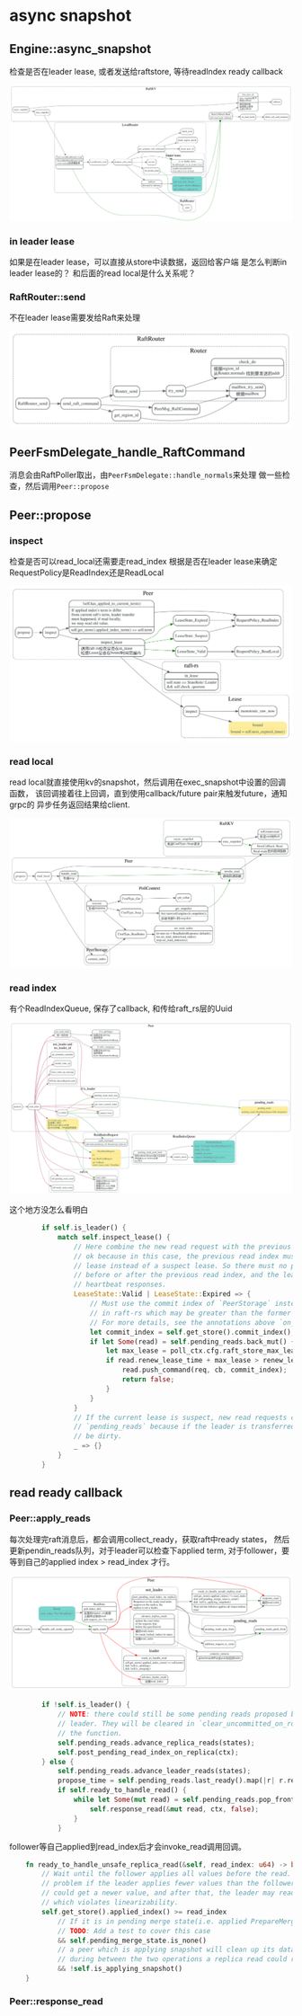 # async snapshot

<!-- toc -->

## Engine::async_snapshot

检查是否在leader lease, 或者发送给raftstore, 等待readIndex ready callback

![](./dot/tikv-raftkv-async-snapshot.svg)

### in leader lease

如果是在leader lease，可以直接从store中读数据，返回给客户端
是怎么判断in leader lease的？
和后面的read local是什么关系呢？


### RaftRouter::send

不在leader lease需要发给Raft来处理

![](./dot/RaftRouter_send.svg)


## PeerFsmDelegate_handle_RaftCommand

消息会由RaftPoller取出，由`PeerFsmDelegate::handle_normals`来处理
做一些检查，然后调用`Peer::propose`

## Peer::propose

### inspect

检查是否可以read_local还需要走read_index
根据是否在leader lease来确定RequestPolicy是ReadIndex还是ReadLocal

![](./dot/peer_inspect.svg)

### read local

read local就直接使用kv的snapshot，然后调用在exec_snapshot中设置的回调函数，
该回调接着往上回调，直到使用callback/future pair来触发future，通知grpc的
异步任务返回结果给client.

![](./dot/tikv-peer-read-local.svg)


### read index

有个ReadIndexQueue, 保存了callback, 和传给raft_rs层的Uuid

![](./dot/tikv-rawnode-read-indx.svg)


这个地方没怎么看明白

```rust
        if self.is_leader() {
            match self.inspect_lease() {
                // Here combine the new read request with the previous one even if the lease expired is
                // ok because in this case, the previous read index must be sent out with a valid
                // lease instead of a suspect lease. So there must no pending transfer-leader proposals
                // before or after the previous read index, and the lease can be renewed when get
                // heartbeat responses.
                LeaseState::Valid | LeaseState::Expired => {
                    // Must use the commit index of `PeerStorage` instead of the commit index
                    // in raft-rs which may be greater than the former one.
                    // For more details, see the annotations above `on_leader_commit_idx_changed`.
                    let commit_index = self.get_store().commit_index();
                    if let Some(read) = self.pending_reads.back_mut() {
                        let max_lease = poll_ctx.cfg.raft_store_max_leader_lease();
                        if read.renew_lease_time + max_lease > renew_lease_time {
                            read.push_command(req, cb, commit_index);
                            return false;
                        }
                    }
                }
                // If the current lease is suspect, new read requests can't be appended into
                // `pending_reads` because if the leader is transferred, the latest read could
                // be dirty.
                _ => {}
            }
        }
  ```

## read ready callback

### Peer::apply_reads

每次处理完raft消息后，都会调用collect_ready，获取raft中ready states，
然后更新pendin_reads队列，对于leader可以检查下applied term, 
对于follower，要等到自己的applied index > read_index 才行。

![](./dot/tikv-apply-reads.svg)


```rust
        if !self.is_leader() {
            // NOTE: there could still be some pending reads proposed by the peer when it was
            // leader. They will be cleared in `clear_uncommitted_on_role_change` later in
            // the function.
            self.pending_reads.advance_replica_reads(states);
            self.post_pending_read_index_on_replica(ctx);
        } else {
            self.pending_reads.advance_leader_reads(states);
            propose_time = self.pending_reads.last_ready().map(|r| r.renew_lease_time);
            if self.ready_to_handle_read() {
                while let Some(mut read) = self.pending_reads.pop_front() {
                    self.response_read(&mut read, ctx, false);
                }
            }
```

follower等自己applied到read_index后才会invoke_read调用回调。

```rust
    fn ready_to_handle_unsafe_replica_read(&self, read_index: u64) -> bool {
        // Wait until the follower applies all values before the read. There is still a
        // problem if the leader applies fewer values than the follower, the follower read
        // could get a newer value, and after that, the leader may read a stale value,
        // which violates linearizability.
        self.get_store().applied_index() >= read_index
            // If it is in pending merge state(i.e. applied PrepareMerge), the data may be stale.
            // TODO: Add a test to cover this case
            && self.pending_merge_state.is_none()
            // a peer which is applying snapshot will clean up its data and ingest a snapshot file,
            // during between the two operations a replica read could read empty data.
            && !self.is_applying_snapshot()
    }
```

### Peer::response_read
